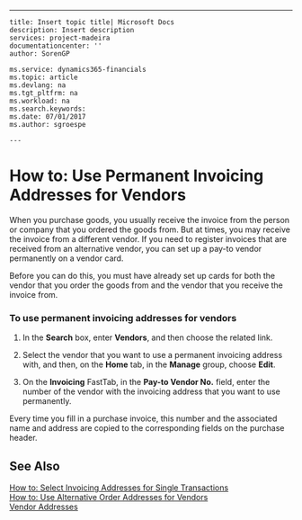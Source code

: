 ---
    title: Insert topic title| Microsoft Docs
    description: Insert description
    services: project-madeira
    documentationcenter: ''
    author: SorenGP

    ms.service: dynamics365-financials
    ms.topic: article
    ms.devlang: na
    ms.tgt_pltfrm: na
    ms.workload: na
    ms.search.keywords:
    ms.date: 07/01/2017
    ms.author: sgroespe

    ---
# How to: Use Permanent Invoicing Addresses for Vendors
When you purchase goods, you usually receive the invoice from the person or company that you ordered the goods from. But at times, you may receive the invoice from a different vendor. If you need to register invoices that are received from an alternative vendor, you can set up a pay-to vendor permanently on a vendor card.  
  
 Before you can do this, you must have already set up cards for both the vendor that you order the goods from and the vendor that you receive the invoice from.  
  
### To use permanent invoicing addresses for vendors  
  
1.  In the **Search** box, enter **Vendors**, and then choose the related link.  
  
2.  Select the vendor that you want to use a permanent invoicing address with, and then, on the **Home** tab, in the **Manage** group, choose **Edit**.  
  
3.  On the **Invoicing** FastTab, in the **Pay-to Vendor No.** field, enter the number of the vendor with the invoicing address that you want to use permanently.  
  
 Every time you fill in a purchase invoice, this number and the associated name and address are copied to the corresponding fields on the purchase header.  
  
## See Also  
 [How to: Select Invoicing Addresses for Single Transactions](../FullExperience/how-to-select-invoicing-addresses-for-single-transactions.md)   
 [How to: Use Alternative Order Addresses for Vendors](../FullExperience/how-to-use-alternative-order-addresses-for-vendors.md)   
 [Vendor Addresses](../FullExperience/vendor-addresses.md)